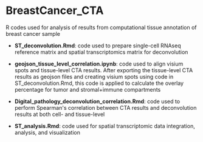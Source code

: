 # BreastCancer_CTA
R codes used for analysis of results from computational tissue annotation of breast cancer sample

- **ST_deconvolution.Rmd**: code used to prepare single-cell RNAseq reference matrix and spatial transcriptomics matrix for deconvolution

- **geojson_tissue_level_correlation.ipynb**: code used to align visium spots and tissue-level CTA results. After exporting the tissue-level CTA results as geojson files and creating visium spots using code in ST_deconvolution.Rmd, this code is applied to calculate the overlay percentage for tumor and stromal+immune compartments 

- **Digital_pathology_deconvolution_correlation.Rmd**: code used to perform Spearman's correlation between CTA results and deconvolution results at both cell- and tissue-level

- **ST_analysis.Rmd**: code used for spatial transcriptomic data integration, analysis, and visualization